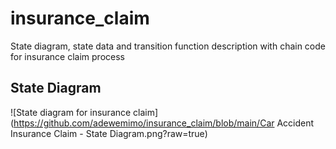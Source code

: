 # insurance_claim
State diagram, state data and transition function description with chain code for insurance claim process


## State Diagram
![State diagram for insurance claim](https://github.com/adewemimo/insurance_claim/blob/main/Car Accident Insurance Claim - State Diagram.png?raw=true)
